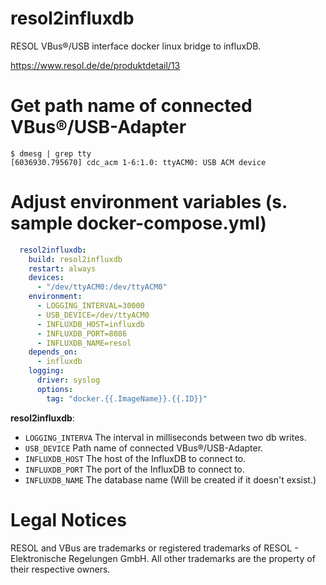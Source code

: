 # resol2influxdb
RESOL VBus®/USB interface docker linux bridge to influxDB.

https://www.resol.de/de/produktdetail/13

# Get path name of connected VBus®/USB-Adapter
```console
$ dmesg | grep tty
[6036930.795670] cdc_acm 1-6:1.0: ttyACM0: USB ACM device
```
# Adjust environment variables (s. sample docker-compose.yml)
```yaml
  resol2influxdb:
    build: resol2influxdb
    restart: always
    devices:
      - "/dev/ttyACM0:/dev/ttyACM0"
    environment:
      - LOGGING_INTERVAL=30000
      - USB_DEVICE=/dev/ttyACM0
      - INFLUXDB_HOST=influxdb
      - INFLUXDB_PORT=8086
      - INFLUXDB_NAME=resol 
    depends_on:
      - influxdb
    logging:
      driver: syslog
      options:
        tag: "docker.{{.ImageName}}.{{.ID}}"
 ```
 
__resol2influxdb__:
- `LOGGING_INTERVA` The interval in milliseconds between two db writes.
- `USB_DEVICE` Path name of connected VBus®/USB-Adapter.
- `INFLUXDB_HOST` The host of the InfluxDB to connect to.
- `INFLUXDB_PORT` The port of the InfluxDB to connect to.
- `INFLUXDB_NAME` The database name (Will be created if it doesn't exsist.)

# Legal Notices
RESOL and VBus are trademarks or registered trademarks of RESOL - Elektronische Regelungen GmbH.
All other trademarks are the property of their respective owners.
